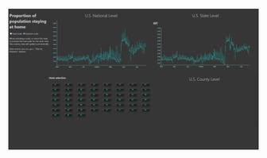 ![](https://raw.githubusercontent.com/awong234/bts-proportion-staying-at-home/master/docs/bts-html-d3.png)
